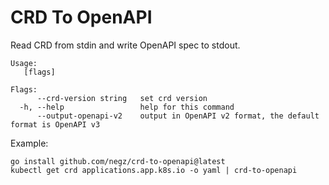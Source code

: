# CRD To OpenAPI

Read CRD from stdin and write OpenAPI spec to stdout.
```
Usage:
   [flags]

Flags:
      --crd-version string   set crd version
  -h, --help                 help for this command
      --output-openapi-v2    output in OpenAPI v2 format, the default format is OpenAPI v3
```

Example:

```shell
go install github.com/negz/crd-to-openapi@latest
kubectl get crd applications.app.k8s.io -o yaml | crd-to-openapi
```
